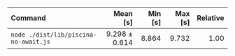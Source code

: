 | Command | Mean [s] | Min [s] | Max [s] | Relative |
|:---|---:|---:|---:|---:|
| `node ./dist/lib/piscina-no-await.js` | 9.298 ± 0.614 | 8.864 | 9.732 | 1.00 |
